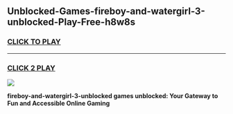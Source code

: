 
## Unblocked-Games-fireboy-and-watergirl-3-unblocked-Play-Free-h8w8s
<h3>
<a href="https://premium76.site?title=fireboy-and-watergirl-3-unblocked&ref=10A">CLICK TO PLAY</a></h3>
<hr>

<h3>
<a href="https://premium76.site?title=fireboy-and-watergirl-3-unblocked&ref=10A">CLICK 2 PLAY</a>
  
</h3>

<a href="https://premium76.site?title=fireboy-and-watergirl-3-unblocked&ref=10A"><img src="https://clearcache.store/games.png"></a>


**fireboy-and-watergirl-3-unblocked games unblocked: Your Gateway to Fun and Accessible Online Gaming**
